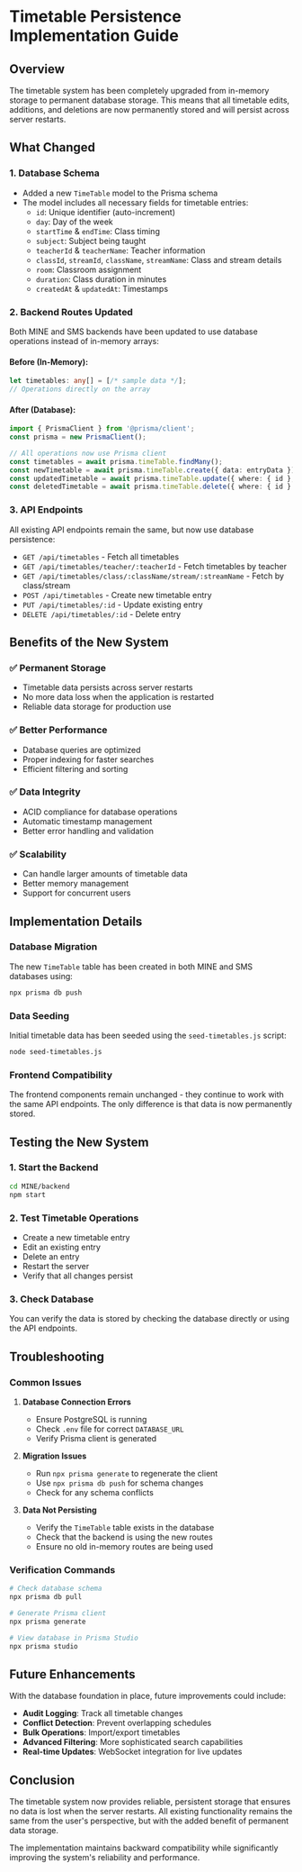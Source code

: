 # Timetable Persistence Implementation Guide

## Overview
The timetable system has been completely upgraded from in-memory storage to permanent database storage. This means that all timetable edits, additions, and deletions are now permanently stored and will persist across server restarts.

## What Changed

### 1. Database Schema
- Added a new `TimeTable` model to the Prisma schema
- The model includes all necessary fields for timetable entries:
  - `id`: Unique identifier (auto-increment)
  - `day`: Day of the week
  - `startTime` & `endTime`: Class timing
  - `subject`: Subject being taught
  - `teacherId` & `teacherName`: Teacher information
  - `classId`, `streamId`, `className`, `streamName`: Class and stream details
  - `room`: Classroom assignment
  - `duration`: Class duration in minutes
  - `createdAt` & `updatedAt`: Timestamps

### 2. Backend Routes Updated
Both MINE and SMS backends have been updated to use database operations instead of in-memory arrays:

#### Before (In-Memory):
```typescript
let timetables: any[] = [/* sample data */];
// Operations directly on the array
```

#### After (Database):
```typescript
import { PrismaClient } from '@prisma/client';
const prisma = new PrismaClient();

// All operations now use Prisma client
const timetables = await prisma.timeTable.findMany();
const newTimetable = await prisma.timeTable.create({ data: entryData });
const updatedTimetable = await prisma.timeTable.update({ where: { id }, data: updates });
const deletedTimetable = await prisma.timeTable.delete({ where: { id } });
```

### 3. API Endpoints
All existing API endpoints remain the same, but now use database persistence:

- `GET /api/timetables` - Fetch all timetables
- `GET /api/timetables/teacher/:teacherId` - Fetch timetables by teacher
- `GET /api/timetables/class/:className/stream/:streamName` - Fetch by class/stream
- `POST /api/timetables` - Create new timetable entry
- `PUT /api/timetables/:id` - Update existing entry
- `DELETE /api/timetables/:id` - Delete entry

## Benefits of the New System

### ✅ **Permanent Storage**
- Timetable data persists across server restarts
- No more data loss when the application is restarted
- Reliable data storage for production use

### ✅ **Better Performance**
- Database queries are optimized
- Proper indexing for faster searches
- Efficient filtering and sorting

### ✅ **Data Integrity**
- ACID compliance for database operations
- Automatic timestamp management
- Better error handling and validation

### ✅ **Scalability**
- Can handle larger amounts of timetable data
- Better memory management
- Support for concurrent users

## Implementation Details

### Database Migration
The new `TimeTable` table has been created in both MINE and SMS databases using:
```bash
npx prisma db push
```

### Data Seeding
Initial timetable data has been seeded using the `seed-timetables.js` script:
```bash
node seed-timetables.js
```

### Frontend Compatibility
The frontend components remain unchanged - they continue to work with the same API endpoints. The only difference is that data is now permanently stored.

## Testing the New System

### 1. Start the Backend
```bash
cd MINE/backend
npm start
```

### 2. Test Timetable Operations
- Create a new timetable entry
- Edit an existing entry
- Delete an entry
- Restart the server
- Verify that all changes persist

### 3. Check Database
You can verify the data is stored by checking the database directly or using the API endpoints.

## Troubleshooting

### Common Issues

1. **Database Connection Errors**
   - Ensure PostgreSQL is running
   - Check `.env` file for correct `DATABASE_URL`
   - Verify Prisma client is generated

2. **Migration Issues**
   - Run `npx prisma generate` to regenerate the client
   - Use `npx prisma db push` for schema changes
   - Check for any schema conflicts

3. **Data Not Persisting**
   - Verify the `TimeTable` table exists in the database
   - Check that the backend is using the new routes
   - Ensure no old in-memory routes are being used

### Verification Commands
```bash
# Check database schema
npx prisma db pull

# Generate Prisma client
npx prisma generate

# View database in Prisma Studio
npx prisma studio
```

## Future Enhancements

With the database foundation in place, future improvements could include:

- **Audit Logging**: Track all timetable changes
- **Conflict Detection**: Prevent overlapping schedules
- **Bulk Operations**: Import/export timetables
- **Advanced Filtering**: More sophisticated search capabilities
- **Real-time Updates**: WebSocket integration for live updates

## Conclusion

The timetable system now provides reliable, persistent storage that ensures no data is lost when the server restarts. All existing functionality remains the same from the user's perspective, but with the added benefit of permanent data storage.

The implementation maintains backward compatibility while significantly improving the system's reliability and performance.






